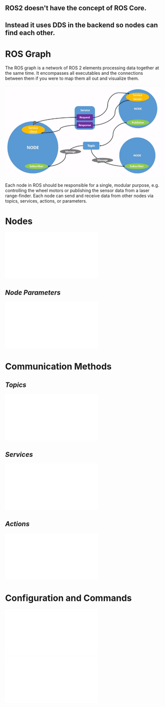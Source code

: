 ## ROS2 doesn't have the concept of ROS Core.
## Instead it uses DDS in the backend so nodes can find each other.

# ROS Graph

The ROS graph is a network of ROS 2 elements processing data together at the same time. It encompasses all executables and the connections between them if you were to map them all out and visualize them.

![ROS2 Graph](Images/ROS2%20Graph.png)

Each node in ROS should be responsible for a single, modular purpose, e.g. controlling the wheel motors or publishing the sensor data from a laser range-finder. Each node can send and receive data from other nodes via topics, services, actions, or parameters.

# Nodes
![Nodes](Nodes.md)
## *Node Parameters*
![Parameters](Parameters.md)
# Communication Methods

## *Topics*

![Topics](Topics.md)

## *Services*

![Services](Services.md)

## *Actions*
![Actions](Actions.md)

# Configuration and Commands
![Configuration](Configuration.md)
![Commands](Commands.md)
